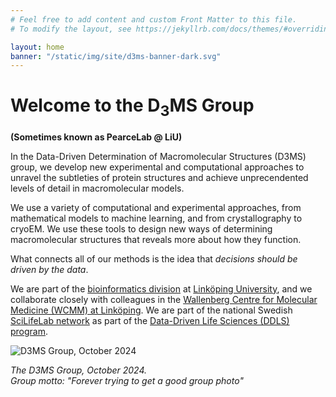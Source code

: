 ```yaml
---
# Feel free to add content and custom Front Matter to this file.
# To modify the layout, see https://jekyllrb.com/docs/themes/#overriding-theme-defaults

layout: home
banner: "/static/img/site/d3ms-banner-dark.svg"
---
```


# Welcome to the D<sub>3</sub>MS Group 
**(Sometimes known as PearceLab @ LiU)**

In the Data-Driven Determination of Macromolecular Structures (D3MS) group, we develop new experimental and computational approaches to unravel the subtleties of protein structures and achieve unprecendented levels of detail in macromolecular models.

We use a variety of computational and experimental approaches, from mathematical models to machine learning, and from crystallography to cryoEM. We use these tools to design new ways of determining macromolecular structures that reveals more about how they function. 

What connects all of our methods is the idea that *decisions should be driven by the data*.

We are part of the [bioinformatics division](https://liu.se/en/organisation/liu/ifm/bioin) at [Linköping University](https://liu.se/en), and we collaborate closely with colleagues in the [Wallenberg Centre for Molecular Medicine (WCMM) at Linköping](https://liu.se/en/research/wcmm). We are part of the national Swedish [SciLifeLab network](https://www.scilifelab.se/) as part of the [Data-Driven Life Sciences (DDLS) program](https://www.scilifelab.se/data-driven/about/). 

<img src="static/img/group/group-photo-2024-10.png" class="img-fluid rounded mx-auto d-block" style="max-width: 80%;" alt="D3MS Group, October 2024">
<p class="text-center mt-2"><em>The D3MS Group, October 2024.<br>Group motto: "Forever trying to get a good group photo"</em></p>

